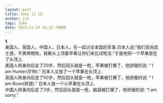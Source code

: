 ```yaml
---
layout: post
title: Joke 11（2）
author: jin
tags: Joke
date: 2023-11-23 14:33 +0800
---
```


**1.** 
<br>
美国人，英国人，中国人，日本人，在一起讨论本国的军事.日本人说:“我们崇尚武士道，不畏惧牺牲，我敢头上顶着苹果让你们来比试枪法.“于是他把一个苹果放在了头顶上.      
美国人转身向后走了20步，然后回头就是一枪，苹果被打爆了，他骄傲的说: “ I am Hunter(亨特).” 日本人又放了一个苹果在头顶上.      
英国人转身向后走了50步，然后回头就是一枪，苹果被打爆了，他骄傲的说: “ I am Boon(邦德).”  日本人放一个小苹果在头顶上.      
中国人转身向后走了3步，然后回头就是一枪，脑袋被打爆了，他骄傲的说:  “I am sorry.”


